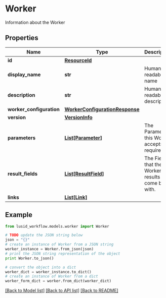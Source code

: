 # Worker

Information about the Worker

## Properties
Name | Type | Description | Notes
------------ | ------------- | ------------- | -------------
**id** | [**ResourceId**](ResourceId.md) |  | 
**display_name** | **str** | Human readable name | 
**description** | **str** | Human readable description | [optional] 
**worker_configuration** | [**WorkerConfigurationResponse**](WorkerConfigurationResponse.md) |  | 
**version** | [**VersionInfo**](VersionInfo.md) |  | [optional] 
**parameters** | [**List[Parameter]**](Parameter.md) | The Parameters this Worker accepts or requires. | [optional] 
**result_fields** | [**List[ResultField]**](ResultField.md) | The Fields that the Worker results will come back with. | [optional] 
**links** | [**List[Link]**](Link.md) |  | [optional] 

## Example

```python
from lusid_workflow.models.worker import Worker

# TODO update the JSON string below
json = "{}"
# create an instance of Worker from a JSON string
worker_instance = Worker.from_json(json)
# print the JSON string representation of the object
print Worker.to_json()

# convert the object into a dict
worker_dict = worker_instance.to_dict()
# create an instance of Worker from a dict
worker_form_dict = worker.from_dict(worker_dict)
```
[[Back to Model list]](../README.md#documentation-for-models) [[Back to API list]](../README.md#documentation-for-api-endpoints) [[Back to README]](../README.md)


